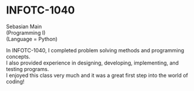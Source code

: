 # INFOTC-1040
Sebasian Main<br >
(Programming I)<br >
(Language = Python)<br >

In INFOTC-1040, I completed problem solving methods and programming concepts.<br >
I also provided experience in designing, developing, implementing, and testing programs.<br >
I enjoyed this class very much and it was a great first step into the world of coding!

